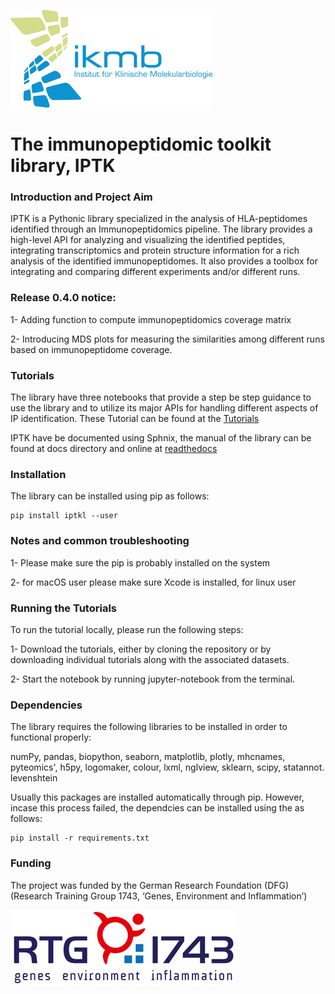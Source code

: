 ![IKMB_LOGO](/Media/IKMB_LOGO.png)
# The immunopeptidomic toolkit library, IPTK # 

### Introduction and Project Aim ###
<p>IPTK is a Pythonic library specialized in the analysis of HLA-peptidomes identified through an Immunopeptidomics pipeline. 
The library provides a high-level API for analyzing and visualizing the identified peptides, integrating transcriptomics and protein structure information 
for a rich analysis of the identified immunopeptidomes. It also provides a toolbox for integrating and comparing different experiments and/or different runs. </p>

### Release 0.4.0 notice:
<p> 1- Adding function to compute immunopeptidomics coverage matrix </p>
<p> 2- Introducing MDS plots for measuring the similarities among different runs based on immunopeptidome coverage. </p>   

### Tutorials ### 
<p>The library have three notebooks that provide a step be step guidance to use the library and to utilize its major APIs for handling different aspects of IP identification.
These Tutorial can be found at the <a href= "https://github.com/ikmb/iptoolkit/tree/master/Tutorials"> Tutorials </a></p>

<p> IPTK have be documented using Sphnix, the manual of the library can be found at docs directory and online at <a href= "https://iptk.readthedocs.io/en/latest/index.html"> readthedocs </a> </p> 


### Installation ###
<p>The library can be installed using pip as follows: </p> 

```
pip install iptkl --user
```

### Notes and common troubleshooting ### 
<p> 1- Please make sure the pip is probably installed on the system </p>
<p> 2- for macOS user please make sure Xcode is installed, for linux user </p>

### Running the Tutorials  ####
<p>
To run the tutorial locally, please run the following steps: 
<p>1- Download the tutorials, either by cloning the repository or by downloading individual tutorials along with the associated datasets.</p>
<p>2- Start the notebook by running jupyter-notebook from the terminal.</p>
</p> 

### Dependencies ###
<p> The library requires the following libraries to be installed in order to functional properly: </p>
<p> numPy, pandas, biopython, seaborn, matplotlib, plotly, mhcnames, pyteomics', h5py, logomaker, colour, lxml, nglview, sklearn, scipy, statannot. levenshtein</p>
<p> Usually this packages are installed automatically through pip. However, incase this process failed, the dependcies can be installed using the as follows:</p>

```
pip install -r requirements.txt 
```


### Funding ###
The project was funded by the German Research Foundation (DFG) (Research Training Group 1743, ‘Genes, Environment and Inflammation’) 

![IKMB_LOGO](/Media/RTG1743.png)